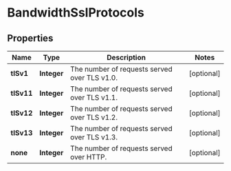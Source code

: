 # BandwidthSslProtocols

## Properties
Name | Type | Description | Notes
------------ | ------------- | ------------- | -------------
**tlSv1** | **Integer** | The number of requests served over TLS v1.0. |  [optional]
**tlSv11** | **Integer** | The number of requests served over TLS v1.1. |  [optional]
**tlSv12** | **Integer** | The number of requests served over TLS v1.2. |  [optional]
**tlSv13** | **Integer** | The number of requests served over TLS v1.3. |  [optional]
**none** | **Integer** | The number of requests served over HTTP. |  [optional]
